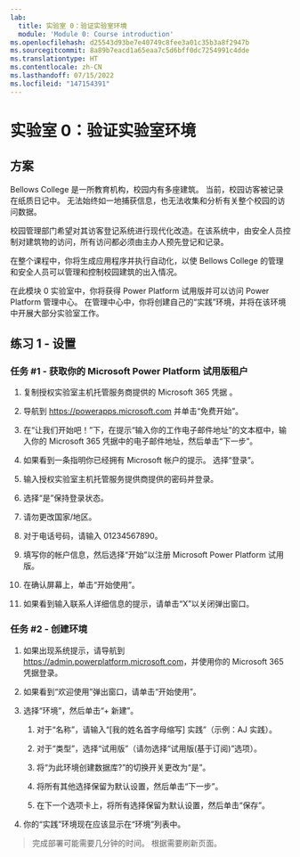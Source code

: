 ```yaml
---
lab:
  title: 实验室 0：验证实验室环境
  module: 'Module 0: Course introduction'
ms.openlocfilehash: d25543d93be7e40749c8fee3a01c35b3a8f2947b
ms.sourcegitcommit: 8a89b7eacd1a65eaa7c5d6bff0dc7254991c4dde
ms.translationtype: HT
ms.contentlocale: zh-CN
ms.lasthandoff: 07/15/2022
ms.locfileid: "147154391"
---
```

# <a name="lab-0-validate-lab-environment"></a>实验室 0：验证实验室环境

## <a name="scenario"></a>方案

Bellows College 是一所教育机构，校园内有多座建筑。 当前，校园访客被记录在纸质日记中。 无法始终如一地捕获信息，也无法收集和分析有关整个校园的访问数据。

校园管理部门希望对其访客登记系统进行现代化改造。在该系统中，由安全人员控制对建筑物的访问，所有访问都必须由主办人预先登记和记录。

在整个课程中，你将生成应用程序并执行自动化，以使 Bellows College 的管理和安全人员可以管理和控制校园建筑的出入情况。

在此模块 0 实验室中，你将获得 Power Platform 试用版并可以访问 Power Platform 管理中心。 在管理中心中，你将创建自己的“实践”环境，并将在该环境中开展大部分实验室工作。

## <a name="exercise-1--setup"></a>练习 1 - 设置

### <a name="task-1---acquire-your-microsoft-power-platform-trial-tenant"></a>任务 \#1 - 获取你的 Microsoft Power Platform 试用版租户

1. 复制授权实验室主机托管服务商提供的 Microsoft 365 凭据 。

1. 导航到 <https://powerapps.microsoft.com> 并单击“免费开始”。

1. 在“让我们开始吧！”下，在提示“输入你的工作电子邮件地址”的文本框中，输入你的 Microsoft 365 凭据中的电子邮件地址，然后单击“下一步”。

1. 如果看到一条指明你已经拥有 Microsoft 帐户的提示。 选择“登录”。

1. 输入授权实验室主机托管服务提供商提供的密码并登录。

1. 选择“是”保持登录状态。

1. 请勿更改国家/地区。

1. 对于电话号码，请输入 01234567890。

1. 填写你的帐户信息，然后选择“开始”以注册 Microsoft Power Platform 试用版。

1. 在确认屏幕上，单击“开始使用”。

1. 如果看到输入联系人详细信息的提示，请单击“X”以关闭弹出窗口。

### <a name="task-2--create-environment"></a>任务 \#2 - 创建环境

1. 如果出现系统提示，请导航到 <https://admin.powerplatform.microsoft.com>，并使用你的 Microsoft 365 凭据登录。

1. 如果看到“欢迎使用”弹出窗口，请单击“开始使用”。

1. 选择“环境”，然后单击“+ 新建”。

    1. 对于“名称”，请输入“[我的姓名首字母缩写] 实践”（示例：AJ 实践）。

    1. 对于“类型”，选择“试用版”（请勿选择“试用版(基于订阅)”选项）。

    1. 将“为此环境创建数据库?”的切换开关更改为“是”。

    1. 将所有其他选择保留为默认设置，然后单击“下一步”。

    1. 在下一个选项卡上，将所有选择保留为默认设置，然后单击“保存”。

1. 你的“实践”环境现在应该显示在“环境”列表中。

> 完成部署可能需要几分钟的时间。 根据需要刷新页面。

